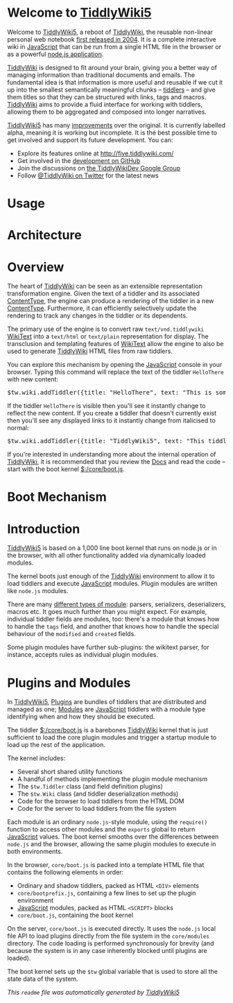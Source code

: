 <h1 class=''>Welcome to <a class='tw-tiddlylink tw-tiddlylink-internal tw-tiddlylink-missing' href='TiddlyWiki5'>TiddlyWiki5</a></h1><div class='tw-transclude'><p>Welcome to <a class='tw-tiddlylink tw-tiddlylink-internal tw-tiddlylink-missing' href='TiddlyWiki5'>TiddlyWiki5</a>, a reboot of <a class='tw-tiddlylink tw-tiddlylink-internal tw-tiddlylink-resolves' href='TiddlyWiki'>TiddlyWiki</a>, the reusable non-linear personal web notebook <a class='tw-tiddlylink tw-tiddlylink-internal tw-tiddlylink-resolves' href='History'>first released in 2004</a>. It is a complete interactive wiki in <a class='tw-tiddlylink tw-tiddlylink-internal tw-tiddlylink-missing' href='JavaScript'>JavaScript</a> that can be run from a single HTML file in the browser or as a powerful <a class='tw-tiddlylink tw-tiddlylink-internal tw-tiddlylink-resolves' href='node.js'>node.js application</a>.</p><p><a class='tw-tiddlylink tw-tiddlylink-internal tw-tiddlylink-resolves' href='TiddlyWiki'>TiddlyWiki</a> is designed to fit around your brain, giving you a better way of managing information than traditional documents and emails. The fundamental idea is that information is more useful and reusable if we cut it up into the smallest semantically meaningful chunks &ndash; <a class='tw-tiddlylink tw-tiddlylink-internal tw-tiddlylink-resolves' href='Tiddlers'>tiddlers</a> &ndash; and give them titles so that they can be structured with links, tags and macros.  <a class='tw-tiddlylink tw-tiddlylink-internal tw-tiddlylink-resolves' href='TiddlyWiki'>TiddlyWiki</a> aims to provide a fluid interface for working with tiddlers, allowing them to be aggregated and composed into longer narratives.</p><p><a class='tw-tiddlylink tw-tiddlylink-internal tw-tiddlylink-missing' href='TiddlyWiki5'>TiddlyWiki5</a> has many <a class='tw-tiddlylink tw-tiddlylink-internal tw-tiddlylink-resolves' href='Improvements'>improvements</a> over the original. It is currently labelled alpha, meaning it is working but incomplete. It is the best possible time to get involved and support its future development. You can:</p><ul><li>Explore its features online at <a class='tw-tiddlylink tw-tiddlylink-external' href='http://five.tiddlywiki.com/'>http://five.tiddlywiki.com/</a></li><li>Get involved in the <a class='tw-tiddlylink tw-tiddlylink-external' href='https://github.com/Jermolene/TiddlyWiki5'>development on GitHub</a></li><li>Join the discussions on <a class='tw-tiddlylink tw-tiddlylink-external' href='http://groups.google.com/group/TiddlyWikiDev'>the TiddlyWikiDev Google Group</a></li><li>Follow <a class='tw-tiddlylink tw-tiddlylink-external' href='http://twitter.com/#!/TiddlyWiki'>@TiddlyWiki on Twitter</a> for the latest news</li></ul></div><h1 class=''>Usage</h1><div class='tw-transclude tw-tiddler-missing'/><h1 class=''>Architecture</h1><div class='tw-transclude'><h1 class=''>Overview</h1><p>The heart of <a class='tw-tiddlylink tw-tiddlylink-internal tw-tiddlylink-resolves' href='TiddlyWiki'>TiddlyWiki</a> can be seen as an extensible representation transformation engine. Given the text of a tiddler and its associated <a class='tw-tiddlylink tw-tiddlylink-internal tw-tiddlylink-missing' href='ContentType'>ContentType</a>, the engine can produce a rendering of the tiddler in a new <a class='tw-tiddlylink tw-tiddlylink-internal tw-tiddlylink-missing' href='ContentType'>ContentType</a>. Furthermore, it can efficiently selectively update the rendering to track any changes in the tiddler or its dependents.</p><p>The primary use of the engine is to convert raw <code>text/vnd.tiddlywiki</code> <a class='tw-tiddlylink tw-tiddlylink-internal tw-tiddlylink-resolves' href='WikiText'>WikiText</a> into a <code>text/html</code> or <code>text/plain</code> representation for display. The transclusion and templating features of <a class='tw-tiddlylink tw-tiddlylink-internal tw-tiddlylink-resolves' href='WikiText'>WikiText</a> allow the engine to also be used to generate <a class='tw-tiddlylink tw-tiddlylink-internal tw-tiddlylink-resolves' href='TiddlyWiki'>TiddlyWiki</a> HTML files from raw tiddlers.</p><p>You can explore this mechanism by opening the <a class='tw-tiddlylink tw-tiddlylink-internal tw-tiddlylink-missing' href='JavaScript'>JavaScript</a> console in your browser. Typing this command will replace the text of the tiddler <code>HelloThere</code> with new content:</p><pre>$tw.wiki.addTiddler({title: &quot;HelloThere&quot;, text: &quot;This is some new content&quot;});</pre><p>If the tiddler <code>HelloThere</code> is visible then you'll see it instantly change to reflect the new content. If you create a tiddler that doesn't currently exist then you'll see any displayed links to it instantly change from italicised to normal:</p><pre>$tw.wiki.addTiddler({title: &quot;TiddlyWiki5&quot;, text: &quot;This tiddler now exists&quot;});</pre><p>If you're interested in understanding more about the internal operation of <a class='tw-tiddlylink tw-tiddlylink-internal tw-tiddlylink-resolves' href='TiddlyWiki'>TiddlyWiki</a>, it is recommended that you review the <a class='tw-tiddlylink tw-tiddlylink-internal tw-tiddlylink-resolves' href='Docs'>Docs</a> and read the code &ndash; start with the boot kernel <a class='tw-tiddlylink tw-tiddlylink-internal tw-tiddlylink-resolves' href='%24%3A%2Fcore%2Fboot.js'>$:/core/boot.js</a>.
</p></div><h1 class=''>Boot Mechanism</h1><div class='tw-transclude'><h1 class=''>Introduction</h1><p><a class='tw-tiddlylink tw-tiddlylink-internal tw-tiddlylink-missing' href='TiddlyWiki5'>TiddlyWiki5</a> is based on a 1,000 line boot kernel that runs on node.js or in the browser, with all other functionality added via dynamically loaded modules.</p><p>The kernel boots just enough of the <a class='tw-tiddlylink tw-tiddlylink-internal tw-tiddlylink-resolves' href='TiddlyWiki'>TiddlyWiki</a> environment to allow it to load tiddlers and execute <a class='tw-tiddlylink tw-tiddlylink-internal tw-tiddlylink-missing' href='JavaScript'>JavaScript</a> modules. Plugin modules are written like <code>node.js</code> modules.</p><p>There are many <a class='tw-tiddlylink tw-tiddlylink-internal tw-tiddlylink-resolves' href='ModuleType'>different types of module</a>: parsers, serializers, deserializers, macros etc. It goes much further than you might expect. For example, individual tiddler fields are modules, too: there's a module that knows how to handle the <code>tags</code> field, and another that knows how to handle the special behaviour of the <code>modified</code> and <code>created</code> fields.</p><p>Some plugin modules have further sub-plugins: the wikitext parser, for instance, accepts rules as individual plugin modules.</p><h1 class=''>Plugins and Modules</h1><p>In <a class='tw-tiddlylink tw-tiddlylink-internal tw-tiddlylink-missing' href='TiddlyWiki5'>TiddlyWiki5</a>, <a class='tw-tiddlylink tw-tiddlylink-internal tw-tiddlylink-resolves' href='Plugins'>Plugins</a> are bundles of tiddlers that are distributed and managed as one; <a class='tw-tiddlylink tw-tiddlylink-internal tw-tiddlylink-resolves' href='Modules'>Modules</a> are <a class='tw-tiddlylink tw-tiddlylink-internal tw-tiddlylink-missing' href='JavaScript'>JavaScript</a> tiddlers with a module type identifying when and how they should be executed.</p><p>The tiddler <a class='tw-tiddlylink tw-tiddlylink-internal tw-tiddlylink-resolves' href='%24%3A%2Fcore%2Fboot.js'>$:/core/boot.js</a> is a barebones <a class='tw-tiddlylink tw-tiddlylink-internal tw-tiddlylink-resolves' href='TiddlyWiki'>TiddlyWiki</a> kernel that is just sufficient to load the core plugin modules and trigger a startup module to load up the rest of the application.</p><p>The kernel includes:</p><ul><li>Several short shared utility functions</li><li>A handful of methods implementing the plugin module mechanism</li><li>The <code>$tw.Tiddler</code> class (and field definition plugins)</li><li>The <code>$tw.Wiki</code> class (and tiddler deserialization methods)</li><li>Code for the browser to load tiddlers from the HTML DOM</li><li>Code for the server to load tiddlers from the file system</li></ul><p>Each module is an ordinary <code>node.js</code>-style module, using the <code>require()</code> function to access other modules and the <code>exports</code> global to return <a class='tw-tiddlylink tw-tiddlylink-internal tw-tiddlylink-missing' href='JavaScript'>JavaScript</a> values. The boot kernel smooths over the differences between <code>node.js</code> and the browser, allowing the same plugin modules to execute in both environments.</p><p>In the browser, <code>core/boot.js</code> is packed into a template HTML file that contains the following elements in order:</p><ul><li>Ordinary and shadow tiddlers, packed as HTML <code>&lt;DIV&gt;</code> elements</li><li><code>core/bootprefix.js</code>, containing a few lines to set up the plugin environment</li><li><a class='tw-tiddlylink tw-tiddlylink-internal tw-tiddlylink-missing' href='JavaScript'>JavaScript</a> modules, packed as HTML <code>&lt;SCRIPT&gt;</code> blocks</li><li><code>core/boot.js</code>, containing the boot kernel</li></ul><p>On the server, <code>core/boot.js</code> is executed directly. It uses the <code>node.js</code> local file API to load plugins directly from the file system in the <code>core/modules</code> directory. The code loading is performed synchronously for brevity (and because the system is in any case inherently blocked until plugins are loaded).</p><p>The boot kernel sets up the <code>$tw</code> global variable that is used to store all the state data of the system.
</p></div><p><em>This <code>readme</code> file was automatically generated by <a class='tw-tiddlylink tw-tiddlylink-internal tw-tiddlylink-missing' href='TiddlyWiki5'>TiddlyWiki5</a></em>
</p>